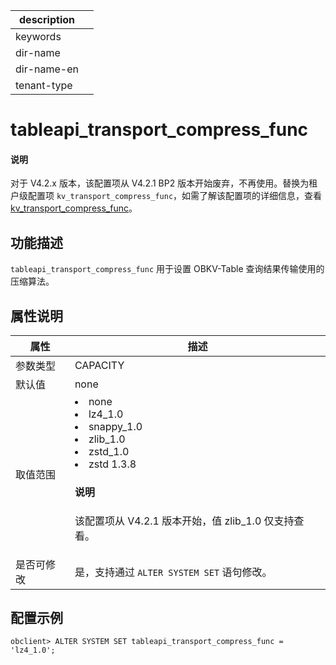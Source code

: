 |description||
|---|---|
|keywords||
|dir-name||
|dir-name-en||
|tenant-type||

# tableapi_transport_compress_func

<main id="notice" type='explain'>
<h4>说明</h4>
<p>对于 V4.2.x 版本，该配置项从 V4.2.1 BP2 版本开始废弃，不再使用。替换为租户级配置项 <code>kv_transport_compress_func</code>，如需了解该配置项的详细信息，查看 <a href="../400.tenant-level-configuration-items/26700.kv_transport_compress_func.md">kv_transport_compress_func</a>。</p>
</main>

## 功能描述

`tableapi_transport_compress_func` 用于设置 OBKV-Table 查询结果传输使用的压缩算法。

## 属性说明

|   **属性**   |   **描述**    |
|------------------|--------------|
| 参数类型             | CAPACITY   |
| 默认值              | none |
| 取值范围             | <li> none   <li> lz4_1.0   <li> snappy_1.0   <li> zlib_1.0   <li> zstd_1.0   <li> zstd 1.3.8  <main id="notice" type='explain'><h4>说明</h4><p>该配置项从 V4.2.1 版本开始，值 zlib_1.0 仅支持查看。</p></main>  |
| 是否可修改          | 是，支持通过 `ALTER SYSTEM SET` 语句修改。|

## 配置示例

  ```shell
  obclient> ALTER SYSTEM SET tableapi_transport_compress_func = 'lz4_1.0';
  ```
